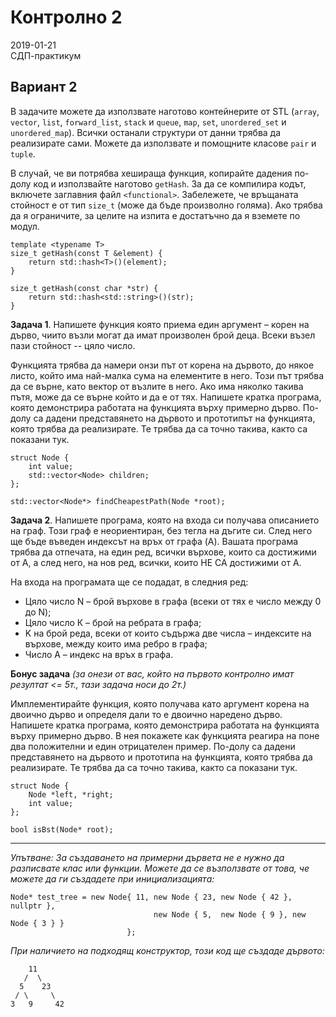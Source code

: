 # Контролно 2

2019-01-21  
СДП-практикум

## Вариант 2

В задачите можете да използвате наготово контейнерите от STL (`array`, `vector`, `list`, `forward_list`, `stack` и `queue`, `map`, `set`, `unordered_set` и `unordered_map`). Всички останали структури от данни трябва да реализирате сами. Можете да използвате и помощните класове `pair` и `tuple`.

В случай, че ви потрябва хешираща функция, копирайте дадения по-долу код и използвайте наготово `getHash`. За да се компилира кодът, включете заглавния файл `<functional>`. Забележете, че връщаната стойност е от тип `size_t` (може да бъде произволно голяма). Ако трябва да я ограничите, за целите на изпита е достатъчно да я вземете по модул.

    template <typename T>
    size_t getHash(const T &element) {
        return std::hash<T>()(element);
    }

    size_t getHash(const char *str) {
        return std::hash<std::string>()(str);
    }


**Задача 1**. Напишете функция която приема един аргумент – корен на дърво, чиито възли могат да имат произволен брой деца. Всеки възел пази стойност -- цяло число.

Функцията трябва да намери онзи път от корена на дървото, до някое листо, който има най-малка сума на елементите в него. Този път трябва да се върне, като вектор от възлите в него. Ако има няколко такива пътя, може да се върне който и да е от тях.  Напишете кратка програма, която демонстрира работата на функцията върху примерно дърво. По-долу са дадени представянето на дървото и прототипът на функцията, която трябва да реализирате. Те трябва да са точно такива, както са показани тук.

    struct Node {
        int value;
        std::vector<Node> children;
    };

    std::vector<Node*> findCheapestPath(Node *root);


**Задача 2**. Напишете програма, която на входа си получава описанието на граф. Този граф е неориентиран, без тегла на дъгите си. След него ще бъде въведен индексът на връх от графа (A). Вашата програма трябва да отпечата, на един ред, всички върхове, които са достижими от A, а след него, на нов ред, всички, които НЕ СА достижими от A.

На входа на програмата ще се подадат, в следния ред:
* Цяло число N – брой върхове в графа (всеки от тях е число между 0 до N);
* Цяло число К – брой на ребрата в графа;
* K на брой реда, всеки от които съдържа две числа – индексите на върхове, между които има ребро в графа;
* Число A – индекс на връх в графа.


**Бонус задача** _(за онези от вас, който на първото контролно имат резултат <= 5т., тази задача носи до 2т.)_

Имплементирайте функция, която получава като аргумент корена на двоично дърво и определя дали то е двоично наредено дърво. Напишете кратка програма, която демонстрира работата на функцията върху примерно дърво. В нея покажете как функцията реагира на поне два положителни и един отрицателен пример.
По-долу са дадени представянето на дървото и прототипа на функцията, която трябва да реализирате. Те трябва да са точно такива, както са показани тук.

    struct Node {
        Node *left, *right;
        int value;
    };

    bool isBst(Node* root);

----

_Упътване: За създаването на примерни дървета не е нужно да разписвате клас или функции. Можете да се възползвате от това, че можете да ги създадете при инициализацията:_

    Node* test_tree = new Node{ 11, new Node { 23, new Node { 42 }, nullptr },
                                    new Node { 5,  new Node { 9 }, new Node { 3 } }
                              };

_При наличието на подходящ конструктор, този код ще създаде дървото:_

```
    11        
   /  \
  5    23 
 / \     \
3   9     42 
```